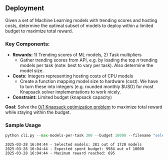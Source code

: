 
## Deployment
Given a set of Machine Learning models with trending scores and hosting costs, determine the optimal subset of models to deploy within a limited budget to maximize total reward.

### Key Components:

* **Rewards:** 1) Trending scores of ML models, 2) Task multipliers
   * Gather trending scores from API, e.g. by loading the top _n_ trending models per task (note: best to vary per task). Also determine the model size.
* **Costs:** Integers representing hosting costs of CPU models
   * Create a function mapping model size to hardware (cost). We have to turn these into integers (e.g. rounded monthly $USD) for most Knapsack solver implementations to work nicely.
* **Constraint:** Limited budget (knapsack capacity)

**Goal:** Solve the [0/1 Knapsack optimization problem](https://en.wikipedia.org/wiki/Knapsack_problem#0-1_knapsack_problem) to maximize total reward while staying within the budget.

### Sample Usage

```python
python cli.py --max-models-per-task 300 --budget 10000 --filename "selected_models" --dry
```

```
2025-03-28 16:04:44 - Selected models: 381 out of 1720 models
2025-03-28 16:04:44 - Expected spent budget: 9984 out of 10000                                                                                               
2025-03-28 16:04:44 - Maximum reward reached: 695
```
